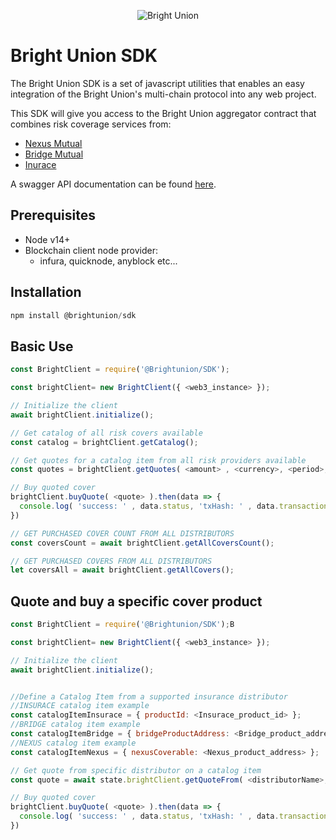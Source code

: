 <p align="center">
  <img src="https://img.api.cryptorank.io/coins/bright%20union%201628151410793.png" alt="Bright Union"/>
</p>

# Bright Union SDK
The Bright Union SDK is a set of javascript utilities that enables an easy integration of the Bright Union's multi-chain protocol into any web project.

This SDK will give you access to the Bright Union aggregator contract that combines risk coverage services from:

- [Nexus Mutual](https://nexusmutual.io/)
- [Bridge Mutual](https://www.bridgemutual.io/)
- [Inurace](https://www.insurace.io/)

A swagger API documentation can be found [here](http://api.brightunion.io/protocol/api-docs/).
## Prerequisites

- Node v14+
- Blockchain client node provider:
    - infura, quicknode, anyblock etc...

## Installation

```javascript
npm install @brightunion/sdk
```

## Basic Use

```javascript
const BrightClient = require('@Brightunion/SDK');

const brightClient= new BrightClient({ <web3_instance> });

// Initialize the client
await brightClient.initialize();

// Get catalog of all risk covers available
const catalog = brightClient.getCatalog();

// Get quotes for a catalog item from all risk providers available
const quotes = brightClient.getQuotes( <amount> , <currency>, <period>, <catalog_item> )

// Buy quoted cover
brightClient.buyQuote( <quote> ).then(data => {
  console.log( 'success: ' , data.status, 'txHash: ' , data.transactionHash );
})

// GET PURCHASED COVER COUNT FROM ALL DISTRIBUTORS
const coversCount = await brightClient.getAllCoversCount();

// GET PURCHASED COVERS FROM ALL DISTRIBUTORS
let coversAll = await brightClient.getAllCovers();

```

## Quote and buy a specific cover product

```javascript
const BrightClient = require('@Brightunion/SDK');B

const brightClient= new BrightClient({ <web3_instance> });

// Initialize the client
await brightClient.initialize();


//Define a Catalog Item from a supported insurance distributor
//INSURACE catalog item example
const catalogItemInsurace = { productId: <Insurace_product_id> };
//BRIDGE catalog item example
const catalogItemBridge = { bridgeProductAddress: <Bridge_product_address> };
//NEXUS catalog item example
const catalogItemNexus = { nexusCoverable: <Nexus_product_address> };

// Get quote from specific distributor on a catalog item
const quote = await state.brightClient.getQuoteFrom( <distributorName>, <amount> , <currency>, <period>, <catalog_item>);

// Buy quoted cover
brightClient.buyQuote( <quote> ).then(data => {
  console.log( 'success: ' , data.status, 'txHash: ' , data.transactionHash );
})

```



<!-- ## Currently supported distributors
- InsurAce
- Ethereum - ETH
- Binance smart chain -
- Polygon
- Nexus -->



<!-- ## Methods -->
